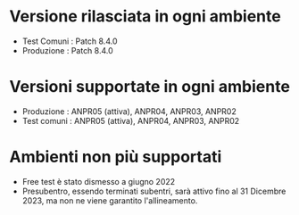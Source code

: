 # Versione rilasciata in ogni ambiente

- Test Comuni : Patch 8.4.0
- Produzione : Patch 8.4.0


# Versioni supportate in ogni ambiente

- Produzione : ANPR05 (attiva), ANPR04, ANPR03, ANPR02
- Test comuni : ANPR05 (attiva), ANPR04, ANPR03, ANPR02

# Ambienti non più supportati

- Free test è stato dismesso a giugno 2022
- Presubentro, essendo terminati subentri, sarà attivo fino al 31 Dicembre 2023, ma non ne viene garantito l'allineamento.
